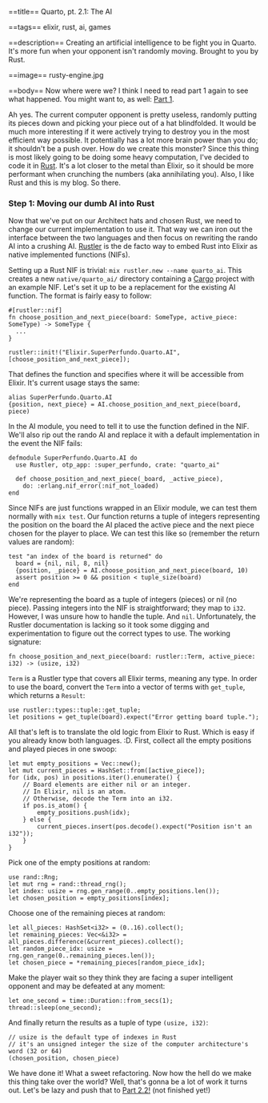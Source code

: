 ==title==
Quarto, pt. 2.1: The AI

==tags==
elixir, rust, ai, games

==description==
Creating an artificial intelligence to be fight you in Quarto. It's more fun when your
opponent isn't randomly moving. Brought to you by Rust.

==image==
rusty-engine.jpg

==body==
Now where were we? I think I need to read part 1 again to see what happened.
You might want to, as well: [Part 1](/articles/quarto-part-1).

Ah yes. The current computer opponent is pretty useless, randomly putting its pieces
down and picking your piece out of a hat blindfolded. It would be much more interesting if it were actively
trying to destroy you in the most efficient way possible. It potentially has a lot
more brain power than you do; it shouldn't be a push over. How do we create this
monster? Since this thing is most likely going to be doing some heavy computation,
I've decided to code it in [Rust](https://www.rust-lang.org/). It's a lot closer to the metal than Elixir, so it
should be more performant when crunching the numbers (aka annihilating you). Also,
I like Rust and this is my blog. So there.

### Step 1: Moving our dumb AI into Rust
Now that we've put on our Architect hats and chosen Rust, we need to change our current
implementation to use it. That way we can iron out the interface between the two
languages and then focus on rewriting the rando AI into a crushing AI. [Rustler](https://github.com/rusterlium/rustler)
is the de facto way to embed Rust into Elixir as native implemented functions (NIFs).

Setting up a Rust NIF is trivial: `mix rustler.new --name quarto_ai`. This creates a new `native/quarto_ai/`
directory containing a [Cargo](https://doc.rust-lang.org/cargo/) project with an example NIF. Let's set it up to be a
replacement for the existing AI function. The format is fairly easy to follow:

    #[rustler::nif]
    fn choose_position_and_next_piece(board: SomeType, active_piece: SomeType) -> SomeType {
      ...
    }

    rustler::init!("Elixir.SuperPerfundo.Quarto.AI", [choose_position_and_next_piece]);

That defines the function and specifies where it will be accessible from Elixir.
It's current usage stays the same:

    alias SuperPerfundo.Quarto.AI
    {position, next_piece} = AI.choose_position_and_next_piece(board, piece)

In the AI module, you need to tell it to use the function defined in the NIF. We'll
also rip out the rando AI and replace it with a default implementation in the event the NIF fails:

    defmodule SuperPerfundo.Quarto.AI do
      use Rustler, otp_app: :super_perfundo, crate: "quarto_ai"

      def choose_position_and_next_piece(_board, _active_piece),
        do: :erlang.nif_error(:nif_not_loaded)
    end

Since NIFs are just functions wrapped in an Elixir module,
we can test them normally with `mix test`. Our function returns a tuple of integers
representing the position on the board the AI placed the active piece and the next piece
chosen for the player to place. We can test this like so (remember the return values are random):

    test "an index of the board is returned" do
      board = {nil, nil, 8, nil}
      {position, _piece} = AI.choose_position_and_next_piece(board, 10)
      assert position >= 0 && position < tuple_size(board)
    end

We're representing the board as a tuple of integers (pieces) or nil (no piece).
Passing integers into the NIF is straightforward; they map to `i32`. However,
I was unsure how to handle the tuple. And `nil`. Unfortunately, the Rustler
documentation is lacking so it took some digging and experimentation to figure out
the correct types to use. The working signature:

    fn choose_position_and_next_piece(board: rustler::Term, active_piece: i32) -> (usize, i32)

`Term` is a Rustler type that covers all Elixir terms, meaning any type. In order
to use the board, convert the `Term` into a vector of terms with `get_tuple`, which returns a `Result`:

    use rustler::types::tuple::get_tuple;
    let positions = get_tuple(board).expect("Error getting board tuple.");

All that's left is to translate the old logic from Elixir to Rust. Which is easy if you already
know both languages. :D. First, collect all the empty positions and played pieces in one swoop:

    let mut empty_positions = Vec::new();
    let mut current_pieces = HashSet::from([active_piece]);
    for (idx, pos) in positions.iter().enumerate() {
        // Board elements are either nil or an integer.
        // In Elixir, nil is an atom.
        // Otherwise, decode the Term into an i32.
        if pos.is_atom() {
            empty_positions.push(idx);
        } else {
            current_pieces.insert(pos.decode().expect("Position isn't an i32"));
        }
    }

Pick one of the empty positions at random:

    use rand::Rng;
    let mut rng = rand::thread_rng();
    let index: usize = rng.gen_range(0..empty_positions.len());
    let chosen_position = empty_positions[index];

Choose one of the remaining pieces at random:

    let all_pieces: HashSet<i32> = (0..16).collect();
    let remaining_pieces: Vec<&i32> = all_pieces.difference(&current_pieces).collect();
    let random_piece_idx: usize = rng.gen_range(0..remaining_pieces.len());
    let chosen_piece = *remaining_pieces[random_piece_idx];

Make the player wait so they think they are facing a super intelligent opponent and
may be defeated at any moment:

    let one_second = time::Duration::from_secs(1);
    thread::sleep(one_second);

And finally return the results as a tuple of type `(usize, i32)`:

    // usize is the default type of indexes in Rust
    // it's an unsigned integer the size of the computer architecture's word (32 or 64)
    (chosen_position, chosen_piece)

We have done it! What a sweet refactoring. Now how the hell do we make this thing
take over the world? Well, that's gonna be a lot of work it turns out. Let's be lazy
and push that to [Part 2.2!](/) (not finished yet!)
